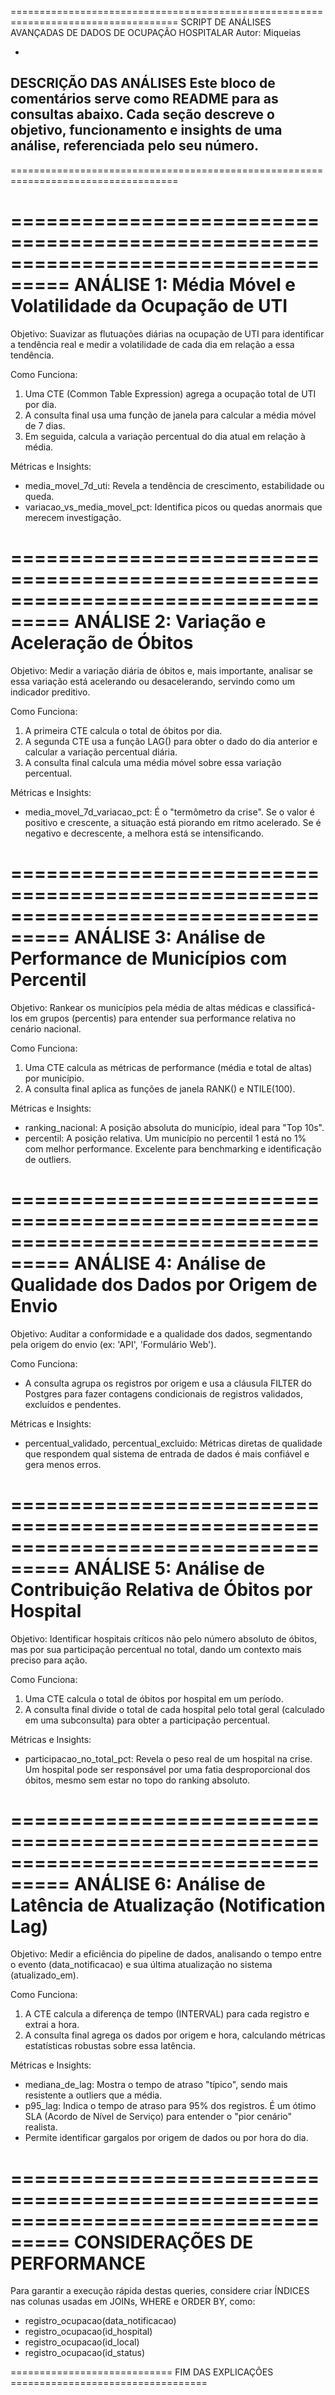  ===================================================================================
 SCRIPT DE ANÁLISES AVANÇADAS DE DADOS DE OCUPAÇÃO HOSPITALAR
 Autor: Miqueias

 -
 DESCRIÇÃO DAS ANÁLISES
 Este bloco de comentários serve como README para as consultas abaixo.
 Cada seção descreve o objetivo, funcionamento e insights de uma análise,
 referenciada pelo seu número.
 -
 ===================================================================================


 ===================================================================================
 ANÁLISE 1: Média Móvel e Volatilidade da Ocupação de UTI
 ===================================================================================

 Objetivo:
   Suavizar as flutuações diárias na ocupação de UTI para identificar a tendência
   real e medir a volatilidade de cada dia em relação a essa tendência.

 Como Funciona:
   1. Uma CTE (Common Table Expression) agrega a ocupação total de UTI por dia.
   2. A consulta final usa uma função de janela para calcular a média móvel de 7 dias.
   3. Em seguida, calcula a variação percentual do dia atual em relação à média.

 Métricas e Insights:
   - media_movel_7d_uti: Revela a tendência de crescimento, estabilidade ou queda.
   - variacao_vs_media_movel_pct: Identifica picos ou quedas anormais que
     merecem investigação.


 ===================================================================================
 ANÁLISE 2: Variação e Aceleração de Óbitos
 ===================================================================================

 Objetivo:
   Medir a variação diária de óbitos e, mais importante, analisar se essa
   variação está acelerando ou desacelerando, servindo como um indicador preditivo.

 Como Funciona:
   1. A primeira CTE calcula o total de óbitos por dia.
   2. A segunda CTE usa a função LAG() para obter o dado do dia anterior e calcular
      a variação percentual diária.
   3. A consulta final calcula uma média móvel sobre essa variação percentual.

 Métricas e Insights:
   - media_movel_7d_variacao_pct: É o "termômetro da crise". Se o valor é positivo
     e crescente, a situação está piorando em ritmo acelerado. Se é negativo
     e decrescente, a melhora está se intensificando.


 ===================================================================================
 ANÁLISE 3: Análise de Performance de Municípios com Percentil
 ===================================================================================

 Objetivo:
   Rankear os municípios pela média de altas médicas e classificá-los em grupos
   (percentis) para entender sua performance relativa no cenário nacional.

 Como Funciona:
   1. Uma CTE calcula as métricas de performance (média e total de altas) por município.
   2. A consulta final aplica as funções de janela RANK() e NTILE(100).

 Métricas e Insights:
   - ranking_nacional: A posição absoluta do município, ideal para "Top 10s".
   - percentil: A posição relativa. Um município no percentil 1 está no 1% com
     melhor performance. Excelente para benchmarking e identificação de outliers.


 ===================================================================================
 ANÁLISE 4: Análise de Qualidade dos Dados por Origem de Envio
 ===================================================================================

 Objetivo:
   Auditar a conformidade e a qualidade dos dados, segmentando pela origem do
   envio (ex: 'API', 'Formulário Web').

 Como Funciona:
   - A consulta agrupa os registros por origem e usa a cláusula FILTER do Postgres
     para fazer contagens condicionais de registros validados, excluídos e pendentes.

 Métricas e Insights:
   - percentual_validado, percentual_excluido: Métricas diretas de qualidade que
     respondem qual sistema de entrada de dados é mais confiável e gera menos erros.


 ===================================================================================
 ANÁLISE 5: Análise de Contribuição Relativa de Óbitos por Hospital
 ===================================================================================

 Objetivo:
   Identificar hospitais críticos não pelo número absoluto de óbitos, mas por sua
   participação percentual no total, dando um contexto mais preciso para ação.

 Como Funciona:
   1. Uma CTE calcula o total de óbitos por hospital em um período.
   2. A consulta final divide o total de cada hospital pelo total geral (calculado
      em uma subconsulta) para obter a participação percentual.

 Métricas e Insights:
   - participacao_no_total_pct: Revela o peso real de um hospital na crise. Um
     hospital pode ser responsável por uma fatia desproporcional dos óbitos,
     mesmo sem estar no topo do ranking absoluto.


 ===================================================================================
 ANÁLISE 6: Análise de Latência de Atualização (Notification Lag)
 ===================================================================================

 Objetivo:
   Medir a eficiência do pipeline de dados, analisando o tempo entre o evento
   (data_notificacao) e sua última atualização no sistema (atualizado_em).

 Como Funciona:
   1. A CTE calcula a diferença de tempo (INTERVAL) para cada registro e extrai a hora.
   2. A consulta final agrega os dados por origem e hora, calculando métricas
      estatísticas robustas sobre essa latência.

 Métricas e Insights:
   - mediana_de_lag: Mostra o tempo de atraso "típico", sendo mais resistente a
     outliers que a média.
   - p95_lag: Indica o tempo de atraso para 95% dos registros. É um ótimo SLA
     (Acordo de Nível de Serviço) para entender o "pior cenário" realista.
   - Permite identificar gargalos por origem de dados ou por hora do dia.


 ===================================================================================
 CONSIDERAÇÕES DE PERFORMANCE
 ===================================================================================

 Para garantir a execução rápida destas queries, considere criar ÍNDICES nas
 colunas usadas em JOINs, WHERE e ORDER BY, como:

   - registro_ocupacao(data_notificacao)
   - registro_ocupacao(id_hospital)
   - registro_ocupacao(id_local)
   - registro_ocupacao(id_status)

 ============================ FIM DAS EXPLICAÇÕES ==================================
